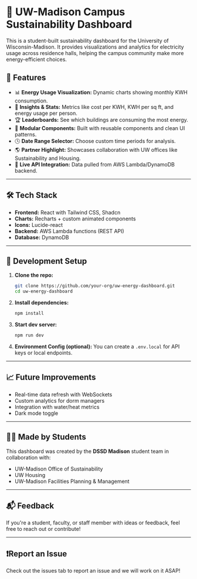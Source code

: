 # 🌿 UW-Madison Campus Sustainability Dashboard

This is a student-built sustainability dashboard for the University of Wisconsin-Madison. It provides visualizations and analytics for electricity usage across residence halls, helping the campus community make more energy-efficient choices.

## 🚀 Features

- 📊 **Energy Usage Visualization:** Dynamic charts showing monthly KWH consumption.
- 🧠 **Insights & Stats:** Metrics like cost per KWH, KWH per sq ft, and energy usage per person.
- 🏆 **Leaderboards:** See which buildings are consuming the most energy.
- 🧩 **Modular Components:** Built with reusable components and clean UI patterns.
- 🕓 **Date Range Selector:** Choose custom time periods for analysis.
- 🌎 **Partner Highlight:** Showcases collaboration with UW offices like Sustainability and Housing.
- 📡 **Live API Integration:** Data pulled from AWS Lambda/DynamoDB backend.

---

## 🛠️ Tech Stack

- **Frontend:** React with Tailwind CSS, Shadcn
- **Charts:** Recharts + custom animated components
- **Icons:** Lucide-react
- **Backend:** AWS Lambda functions (REST API)
- **Database:** DynamoDB
---

## 🧪 Development Setup

1. **Clone the repo:**
   ```bash
   git clone https://github.com/your-org/uw-energy-dashboard.git
   cd uw-energy-dashboard
   ```

2. **Install dependencies:**
   ```bash
   npm install
   ```

3. **Start dev server:**
   ```bash
   npm run dev
   ```

4. **Environment Config (optional):**
   You can create a `.env.local` for API keys or local endpoints.

---

## 📈 Future Improvements

- Real-time data refresh with WebSockets
- Custom analytics for dorm managers
- Integration with water/heat metrics
- Dark mode toggle

---

## 🧑‍💻 Made by Students

This dashboard was created by the **DSSD Madison** student team in collaboration with:
- UW-Madison Office of Sustainability
- UW Housing
- UW-Madison Facilities Planning & Management

---

## 📬 Feedback

If you're a student, faculty, or staff member with ideas or feedback, feel free to reach out or contribute! 

---

## ❗Report an Issue

Check out the issues tab to report an issue and we will work on it ASAP!
